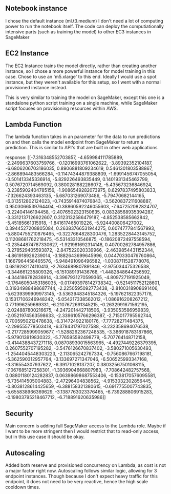 ## Notebook instance

I chose the default instance (ml.t3.medium) I don't need a lot of computing power to run the notebook itself. The code can deploy the computiationally intensive parts (such as training the model) to other EC3 instances in SageMaker

## EC2 Instance

The EC2 Instance trains the model directly, rather than creating another instance, so I chose a more powerful instance for model training in this case.  Chose to use an 'm5.xlarge' to this end. Ideally I would use a spot instance, but they weren't available for this setup, so I went with a normal provisioned instance instead.

This is very similar to training the model on SageMaker, except this one is a standalone python script training on a single machine, while SageMaker script focuses on provisioning resources within AWS.

## Lambda Function

The lambda function takes in an parameter for the data to run predictions on and then calls the model endpoint from SageMaker to return a prediction. This is similar to API's that are built in other web applications

response: [[-7.316348552703857, -4.659984111785889, -2.2499637603759766, -0.12016993761062622, -3.89392352104187, -6.6806206703186035, 0.8906881809234619, 0.5461301803588867, -2.866894483566284, -0.11474344879388809, -1.6991456747055054, -3.501413345336914, -5.829226493835449, 0.1401931345462799, 0.5076720714569092, 0.3800281882286072, -5.435673236846924, -3.2385902404785156, -1.9086549282073975, 0.6297837495803833, -7.326624393463135, -5.687031269073486, -5.79470682144165, -6.313512802124023, -0.7435914874076843, -3.5620837211608887, 0.9503066539764404, -0.38860592246055603, -7.647252082824707, -3.22404146194458, -2.4076502323150635, 0.08328568935394287, -3.3312137126922607, 0.3123132586479187, -4.852538585662842, -5.45185661315918, -1.841617465019226, -5.924400806427002, 0.3944527208805084, 0.26383766531944275, 0.6074777841567993, -5.8804755210876465, -0.3227664828300476, 1.2835228443145752, 0.11208681762218475, -5.53143310546875, -0.18620872497558594, -0.23544874787330627, -1.921981692314148, 0.40700262784957886, -3.278529405593872, -2.847522020339966, -2.4639854431152344, -4.861918926239014, -3.1882643699645996, 0.04470330476760864, 1.1667964458465576, -5.948491096496582, -1.0308711528778076, 0.6819282174110413, -2.7634689807891846, -2.975034475326538, -3.344661235809326, -6.151089191436768, -1.4482848644256592, -4.344186782836914, -3.3967931270599365, -4.809727191925049, -0.17646050453186035, -0.017493978142738342, -0.5214511752128601, 0.31934988498687744, -2.2250595092773438, -2.8100318908691406, -5.6239399909973145, -3.5363948345184326, -5.197621822357178, 0.15317106246948242, -5.054217338562012, -1.086916208267212, 0.771996259689331, -6.2107672691345215, -0.2632991671562195, -2.024887800216675, -4.247201442718506, -3.935053586959839, -2.0521974563598633, -2.3396105766296387, -2.715017795562744, 0.7005950212478638, -6.314724922180176, -7.77728271484375, -2.299555778503418, -6.378431797027588, -3.232358694076538, -0.2177285999059677, -1.5288262367248535, -3.386918783187866, -5.979013919830322, -5.776595592498779, -5.707764148712158, -0.4144388437271118, 0.08708930015563965, -4.4927449226379395, 0.2607552707195282, -3.5476126670837402, -3.580271005630493, -1.2544045448303223, -2.113065242767334, -0.7560867667198181, -5.362590312957764, -3.133697271347046, -6.506525993347168, -3.316554307937622, -6.39171028137207, 0.38032567501068115, -7.067685127258301, -1.3936904668807983, -7.708642482757568, 0.08801180124282837, 0.06398698687553406, -0.1538170576095581, -5.735414505004883, -2.47296404838562, -4.9153032302856445, -0.8038128614425659, -6.388158321380615, -0.6917755007743835, -5.655838966369629, -3.1387763023376465, -6.739288806915283, -0.19803795218467712, -6.718891620635986]]

## Security

Main concern is adding full SageMaker access to the Lambda role. Maybe if I want to be more stringent then I would restrict that to read-only access, but in this use case it should be okay.

## Autoscaling

Added both reserve and provisioned concurrency on Lambda, as cost is not a major factor right now.
Autoscaling follows similar logic, allowing for 3 endpoint instances. Though because I don't expect heavy traffic for this endpoint, it does not need to be very reactive, hence the high scale cooldown times.